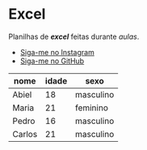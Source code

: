 # Excel
 Planilhas de __*excel*__ feitas durante *aulas*.

* [Siga-me no Instagram](https://www.instagram.com/abi_pisa/)
* [Siga-me no GitHub](https://github.com/abiel-pisa)

nome | idade | sexo
--- | --- | ---
Abiel | 18 | masculino
Maria | 21 | feminino
Pedro | 16 | masculino
Carlos | 21 | masculino
